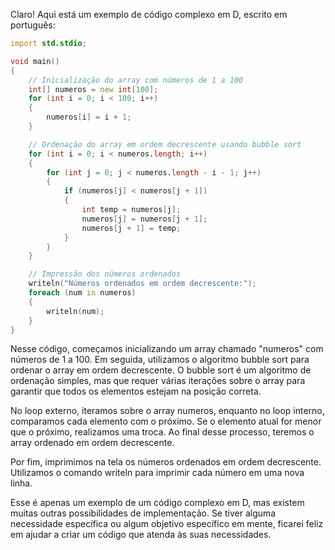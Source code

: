 Claro! Aqui está um exemplo de código complexo em D, escrito em português:

```d
import std.stdio;

void main()
{
    // Inicialização do array com números de 1 a 100
    int[] numeros = new int[100];
    for (int i = 0; i < 100; i++)
    {
        numeros[i] = i + 1;
    }

    // Ordenação do array em ordem decrescente usando bubble sort
    for (int i = 0; i < numeros.length; i++)
    {
        for (int j = 0; j < numeros.length - i - 1; j++)
        {
            if (numeros[j] < numeros[j + 1])
            {
                int temp = numeros[j];
                numeros[j] = numeros[j + 1];
                numeros[j + 1] = temp;
            }
        }
    }

    // Impressão dos números ordenados
    writeln("Números ordenados em ordem decrescente:");
    foreach (num in numeros)
    {
        writeln(num);
    }
}
```

Nesse código, começamos inicializando um array chamado "numeros" com números de 1 a 100. Em seguida, utilizamos o algoritmo bubble sort para ordenar o array em ordem decrescente. O bubble sort é um algoritmo de ordenação simples, mas que requer várias iterações sobre o array para garantir que todos os elementos estejam na posição correta.

No loop externo, iteramos sobre o array numeros, enquanto no loop interno, comparamos cada elemento com o próximo. Se o elemento atual for menor que o próximo, realizamos uma troca. Ao final desse processo, teremos o array ordenado em ordem decrescente.

Por fim, imprimimos na tela os números ordenados em ordem decrescente. Utilizamos o comando writeln para imprimir cada número em uma nova linha.

Esse é apenas um exemplo de um código complexo em D, mas existem muitas outras possibilidades de implementação. Se tiver alguma necessidade específica ou algum objetivo específico em mente, ficarei feliz em ajudar a criar um código que atenda às suas necessidades.